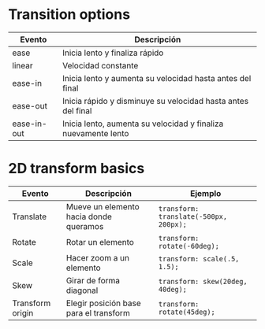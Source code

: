 # Transition options
| Evento | Descripción |
|--------|-------------|
| ease | Inicia lento y finaliza rápido |
| linear | Velocidad constante |
| ease-in | Inicia lento y aumenta su velocidad hasta antes del final |
| ease-out | Inicia rápido y disminuye su velocidad hasta antes del final |
| ease-in-out | Inicia lento, aumenta su velocidad y finaliza nuevamente lento |

# 2D transform basics
| Evento | Descripción | Ejemplo |
|--------|-------------|---------|
| Translate | Mueve un elemento hacia donde queramos | ```transform: translate(-500px, 200px);``` |
| Rotate | Rotar un elemento | ```transform: rotate(-60deg);``` |
| Scale | Hacer zoom a un elemento| ```transform: scale(.5, 1.5);``` |
| Skew | Girar de forma diagonal | ```transform: skew(20deg, 40deg);``` |
| Transform origin | Elegir posición base para el transform | ```transform: rotate(45deg);``` |